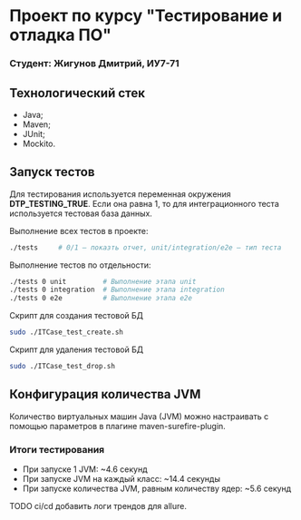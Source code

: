 # Проект по курсу "Тестирование и отладка ПО"

### Студент: Жигунов Дмитрий, ИУ7-71

## Технологический стек

- Java;
- Maven;
- JUnit;
- Mockito.

## Запуск тестов

Для тестирования используется переменная окружения **DTP_TESTING_TRUE**. Если она равна 1, то для интеграционного теста используется тестовая база данных.

Выполнение всех тестов в проекте:

```bash
./tests     # 0/1 – показть отчет, unit/integration/e2e – тип теста
```

Выполнение тестов по отдельности:

```bash
./tests 0 unit         # Выполнение этапа unit
./tests 0 integration  # Выполнение этапа integration
./tests 0 e2e          # Выполнение этапа e2e
```

Скрипт для создания тестовой БД

```bash
sudo ./ITCase_test_create.sh
```

Скрипт для удаления тестовой БД

```bash
sudo ./ITCase_test_drop.sh
```

## Конфигурация количества JVM

Количество виртуальных машин Java (JVM) можно настраивать с помощью параметров в плагине maven-surefire-plugin.

### Итоги тестирования

- При запуске 1 JVM: ~4.6 секунд
- При запуске JVM на каждый класс: ~14.4 секунды
- При запуске количества JVM, равным количеству ядер: ~5.6 секунд

TODO ci/cd добавить логи трендов для allure.
